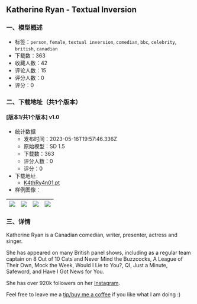 ## Katherine Ryan - Textual Inversion
### 一、模型概述

- 标签：`person`, `female`, `textual inversion`, `comedian`, `bbc`, `celebrity`, `british`, `canadian`
- 下载数：363
- 收藏人数：42
- 评论人数：15
- 评分人数：0
- 评分：0

### 二、下载地址（共1个版本）

#### [版本1/共1个版本] v1.0

- 统计数据
  - 发布时间：2023-05-16T19:57:46.336Z
  - 原始模型：SD 1.5
  - 下载数：363
  - 评分人数：0
  - 评分：0
- 下载地址
  - [K4thRy4n01.pt](https://civitai.com/api/download/models/72652)
- 样例图像：

| <img src="https://image.civitai.com/xG1nkqKTMzGDvpLrqFT7WA/01e3e902-f935-4995-9fb7-7aff767c7e00/width=450/810876.jpeg" /> | <img src="https://image.civitai.com/xG1nkqKTMzGDvpLrqFT7WA/cd2c4dfd-ede9-4370-ac0a-6f1587825fa1/width=450/810867.jpeg" /> | <img src="https://image.civitai.com/xG1nkqKTMzGDvpLrqFT7WA/1b03e57a-c503-4d51-9eb1-1064db94a868/width=450/810875.jpeg" /> | <img src="https://image.civitai.com/xG1nkqKTMzGDvpLrqFT7WA/a06a7425-f5db-453d-b5dd-1d3ddd823b4e/width=450/810880.jpeg" /> |
| ---- | ---- | ---- | ---- |


### 三、详情
<p>Katherine Ryan is a Canadian comedian, writer, presenter, actress and singer. </p><p>She has appeared on many British panel shows, including as a regular team captain on 8 Out of 10 Cats and Never Mind the Buzzcocks, A League of Their Own, Mock the Week, Would I Lie to You?, QI, Just a Minute, Safeword, and Have I Got News for You. </p><p></p><p>She has over 920k followers on her <a rel="ugc" href="https://www.instagram.com/kathbum/">Instagram</a>.</p><p></p><p>Feel free to leave me a <a target="_blank" rel="ugc" href="https://ko-fi.com/elizapottinger">tip/buy me a coffee</a> if you like what I am doing :)</p>